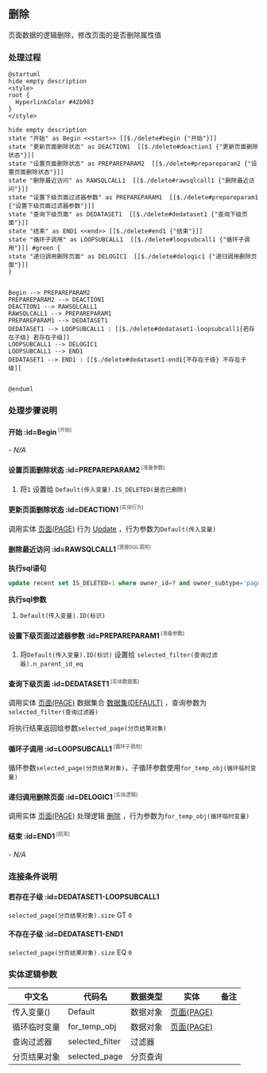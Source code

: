 ## 删除 <!-- {docsify-ignore-all} -->

   页面数据的逻辑删除，修改页面的是否删除属性值

### 处理过程

```plantuml
@startuml
hide empty description
<style>
root {
  HyperlinkColor #42b983
}
</style>

hide empty description
state "开始" as Begin <<start>> [[$./delete#begin {"开始"}]]
state "更新页面删除状态" as DEACTION1  [[$./delete#deaction1 {"更新页面删除状态"}]]
state "设置页面删除状态" as PREPAREPARAM2  [[$./delete#prepareparam2 {"设置页面删除状态"}]]
state "删除最近访问" as RAWSQLCALL1  [[$./delete#rawsqlcall1 {"删除最近访问"}]]
state "设置下级页面过滤器参数" as PREPAREPARAM1  [[$./delete#prepareparam1 {"设置下级页面过滤器参数"}]]
state "查询下级页面" as DEDATASET1  [[$./delete#dedataset1 {"查询下级页面"}]]
state "结束" as END1 <<end>> [[$./delete#end1 {"结束"}]]
state "循环子调用" as LOOPSUBCALL1  [[$./delete#loopsubcall1 {"循环子调用"}]] #green {
state "递归调用删除页面" as DELOGIC1  [[$./delete#delogic1 {"递归调用删除页面"}]]
}


Begin --> PREPAREPARAM2
PREPAREPARAM2 --> DEACTION1
DEACTION1 --> RAWSQLCALL1
RAWSQLCALL1 --> PREPAREPARAM1
PREPAREPARAM1 --> DEDATASET1
DEDATASET1 --> LOOPSUBCALL1 : [[$./delete#dedataset1-loopsubcall1{若存在子级} 若存在子级]]
LOOPSUBCALL1 --> DELOGIC1
LOOPSUBCALL1 --> END1
DEDATASET1 --> END1 : [[$./delete#dedataset1-end1{不存在子级} 不存在子级]]


@enduml
```


### 处理步骤说明

#### 开始 :id=Begin<sup class="footnote-symbol"> <font color=gray size=1>[开始]</font></sup>



*- N/A*
#### 设置页面删除状态 :id=PREPAREPARAM2<sup class="footnote-symbol"> <font color=gray size=1>[准备参数]</font></sup>



1. 将`1` 设置给  `Default(传入变量).IS_DELETED(是否已删除)`

#### 更新页面删除状态 :id=DEACTION1<sup class="footnote-symbol"> <font color=gray size=1>[实体行为]</font></sup>



调用实体 [页面(PAGE)](module/Wiki/article_page.md) 行为 [Update](module/Wiki/article_page#行为) ，行为参数为`Default(传入变量)`

#### 删除最近访问 :id=RAWSQLCALL1<sup class="footnote-symbol"> <font color=gray size=1>[直接SQL调用]</font></sup>



<p class="panel-title"><b>执行sql语句</b></p>

```sql
update recent set IS_DELETED=1 where owner_id=? and owner_subtype='page'
```

<p class="panel-title"><b>执行sql参数</b></p>

1. `Default(传入变量).ID(标识)`


#### 设置下级页面过滤器参数 :id=PREPAREPARAM1<sup class="footnote-symbol"> <font color=gray size=1>[准备参数]</font></sup>



1. 将`Default(传入变量).ID(标识)` 设置给  `selected_filter(查询过滤器).n_parent_id_eq`

#### 查询下级页面 :id=DEDATASET1<sup class="footnote-symbol"> <font color=gray size=1>[实体数据集]</font></sup>



调用实体 [页面(PAGE)](module/Wiki/article_page.md) 数据集合 [数据集(DEFAULT)](module/Wiki/article_page#数据集合) ，查询参数为`selected_filter(查询过滤器)`

将执行结果返回给参数`selected_page(分页结果对象)`

#### 循环子调用 :id=LOOPSUBCALL1<sup class="footnote-symbol"> <font color=gray size=1>[循环子调用]</font></sup>



循环参数`selected_page(分页结果对象)`，子循环参数使用`for_temp_obj(循环临时变量)`
#### 递归调用删除页面 :id=DELOGIC1<sup class="footnote-symbol"> <font color=gray size=1>[实体逻辑]</font></sup>



调用实体 [页面(PAGE)](module/Wiki/article_page.md) 处理逻辑 [删除]((module/Wiki/article_page/logic/delete.md)) ，行为参数为`for_temp_obj(循环临时变量)`

#### 结束 :id=END1<sup class="footnote-symbol"> <font color=gray size=1>[结束]</font></sup>



*- N/A*


### 连接条件说明
#### 若存在子级 :id=DEDATASET1-LOOPSUBCALL1

`selected_page(分页结果对象).size` GT `0`
#### 不存在子级 :id=DEDATASET1-END1

`selected_page(分页结果对象).size` EQ `0`


### 实体逻辑参数

|    中文名   |    代码名    |  数据类型    |  实体   |备注 |
| --------| --------| -------- | -------- | --------   |
|传入变量(<i class="fa fa-check"/></i>)|Default|数据对象|[页面(PAGE)](module/Wiki/article_page.md)||
|循环临时变量|for_temp_obj|数据对象|[页面(PAGE)](module/Wiki/article_page.md)||
|查询过滤器|selected_filter|过滤器|||
|分页结果对象|selected_page|分页查询|||
